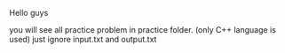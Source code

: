 Hello guys 

you will see all practice problem in practice folder. (only C++ language is used)
just ignore input.txt and output.txt
